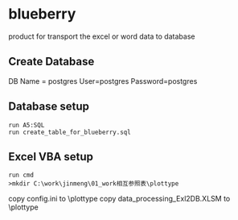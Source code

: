 # blueberry
product for transport the excel or word data to database

## Create Database
DB Name = postgres
User=postgres
Password=postgres

## Database setup
```
run A5:SQL
run create_table_for_blueberry.sql
```
## Excel VBA setup
```
run cmd
>mkdir C:\work\jinmeng\01_work相互参照表\plottype
```
copy config.ini to \plottype
copy data_processing_Exl2DB.XLSM to \plottype
```


